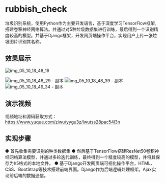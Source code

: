 # rubbish_check
垃圾识别系统，使用Python作为主要开发语言，基于深度学习TensorFlow框架，搭建卷积神经网络算法。并通过对5种垃圾数据集进行训练，最后得到一个识别精度较高的模型。并基于Django框架，开发网页端操作平台，实现用户上传一张垃圾图片识别其名称。

## 效果展示
![img_05_10_18_48_19](https://github.com/ziwupython/rubbish_check/assets/133186350/f1f91c67-7d18-46ba-a49b-7ccd7e2dc208)

![img_05_10_18_48_29 - 副本](https://github.com/ziwupython/rubbish_check/assets/133186350/69f0c07c-5fff-40dd-95c8-c1b848bdbb9e)
![img_05_10_18_48_39 - 副本](https://github.com/ziwupython/rubbish_check/assets/133186350/293f2314-fb48-4c56-9242-b29d1b3c30c7)
![img_05_10_18_49_34 - 副本](https://github.com/ziwupython/rubbish_check/assets/133186350/82d05289-89bc-4342-b2c5-127272347610)

## 演示视频

视频地址和源码获取方式：https://www.yuque.com/ziwu/yygu3z/lwutss28pac54l3n


## 实现步骤
● 首先收集需要识别的种类数据集
● 然后基于TensorFlow搭建ResNet50卷积神经网络算法模型，并通过多轮迭代训练，最终得到一个精度较高的模型，并将其保存为h5格式的本地文件。
● 基于Django开发网页端可视化操作平台，HTML、CSS、BootStrap等技术搭建前端界面。Django作为后端逻辑处理框架。Ajax实现前后端的数据通信。
